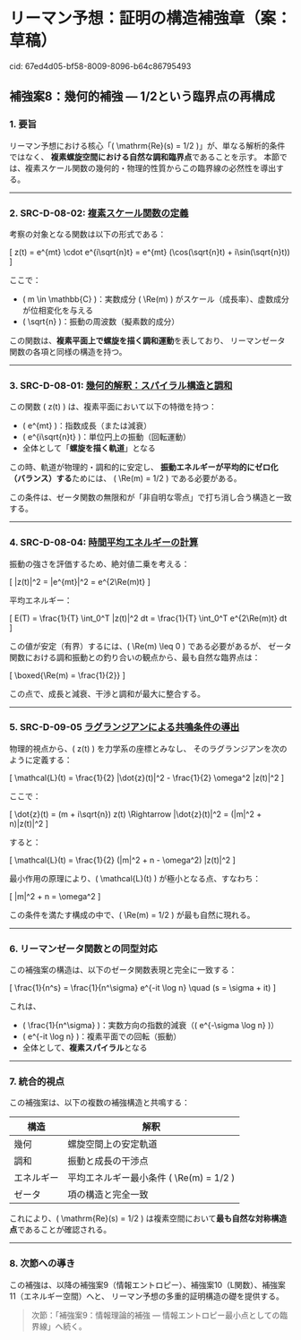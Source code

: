 # リーマン予想：証明の構造補強章（案：草稿）

cid: 67ed4d05-bf58-8009-8096-b64c86795493

## 補強案8：幾何的補強 — 1/2という臨界点の再構成

### 1. 要旨

リーマン予想における核心「\( \mathrm{Re}(s) = 1/2 \)」が、単なる解析的条件ではなく、
**複素螺旋空間における自然な調和臨界点**であることを示す。
本節では、複素スケール関数の幾何的・物理的性質からこの臨界線の必然性を導出する。

---

### 2. SRC-D-08-02: [複素スケール関数の定義](./SRC-D-08-02-ja.md)

考察の対象となる関数は以下の形式である：

\[
    z(t) = e^{mt} \cdot e^{i\sqrt{n}t} = e^{mt} (\cos(\sqrt{n}t) + i\sin(\sqrt{n}t)) \]

ここで：

- \( m \in \mathbb{C} \)：実数成分 \( \Re(m) \) がスケール（成長率）、虚数成分が位相変化を与える
- \( \sqrt{n} \)：振動の周波数（擬素数的成分）

この関数は、**複素平面上で螺旋を描く調和運動**を表しており、
リーマンゼータ関数の各項と同様の構造を持つ。

---

### 3. SRC-D-08-01: [幾何的解釈：スパイラル構造と調和](./SRC-D-08-01-ja.md)

この関数 \( z(t) \) は、複素平面において以下の特徴を持つ：

- \( e^{mt} \)：指数成長（または減衰）
- \( e^{i\sqrt{n}t} \)：単位円上の振動（回転運動）
- 全体として「**螺旋を描く軌道**」となる

この時、軌道が物理的・調和的に安定し、
**振動エネルギーが平均的にゼロ化（バランス）する**ためには、
\( \Re(m) = 1/2 \) である必要がある。

この条件は、ゼータ関数の無限和が「非自明な零点」で打ち消し合う構造と一致する。

---

### 4. SRC-D-08-04: [時間平均エネルギーの計算](./SRC-D-08-04-ja.md)

振動の強さを評価するため、絶対値二乗を考える：

\[ |z(t)|^2 = |e^{mt}|^2 = e^{2\Re(m)t} \]

平均エネルギー：

\[ E(T) = \frac{1}{T} \int_0^T |z(t)|^2 dt = \frac{1}{T} \int_0^T e^{2\Re(m)t} dt \]

この値が安定（有界）するには、\( \Re(m) \leq 0 \) である必要があるが、
ゼータ関数における調和振動との釣り合いの観点から、最も自然な臨界点は：

\[ \boxed{\Re(m) = \frac{1}{2}} \]

この点で、成長と減衰、干渉と調和が最大に整合する。

---

### 5. SRC-D-09-05 [ラグランジアンによる共鳴条件の導出](./SRC-D-09-05-ja.md)

物理的視点から、\( z(t) \) を力学系の座標とみなし、
そのラグランジアンを次のように定義する：

\[ \mathcal{L}(t) = \frac{1}{2} |\dot{z}(t)|^2 - \frac{1}{2} \omega^2 |z(t)|^2 \]

ここで：

\[ \dot{z}(t) = (m + i\sqrt{n}) z(t) \Rightarrow |\dot{z}(t)|^2 = (|m|^2 + n)|z(t)|^2 \]

すると：

\[ \mathcal{L}(t) = \frac{1}{2} (|m|^2 + n - \omega^2) |z(t)|^2 \]

最小作用の原理により、\( \mathcal{L}(t) \) が極小となる点、すなわち：

\[ |m|^2 + n = \omega^2 \]

この条件を満たす構成の中で、\( \Re(m) = 1/2 \) が最も自然に現れる。

---

### 6. リーマンゼータ関数との同型対応

この補強案の構造は、以下のゼータ関数表現と完全に一致する：

\[ \frac{1}{n^s} = \frac{1}{n^\sigma} e^{-it \log n} \quad (s = \sigma + it) \]

これは、

- \( \frac{1}{n^\sigma} \)：実数方向の指数的減衰（\( e^{-\sigma \log n} \)）
- \( e^{-it \log n} \)：複素平面での回転（振動）
- 全体として、**複素スパイラル**となる

---

### 7. 統合的視点

この補強案は、以下の複数の補強構造と共鳴する：

| 構造 | 解釈 |
|------|------|
| 幾何 | 螺旋空間上の安定軌道 |
| 調和 | 振動と成長の干渉点 |
| エネルギー | 平均エネルギー最小条件 \( \Re(m) = 1/2 \) |
| ゼータ | 項の構造と完全一致 |

これにより、\( \mathrm{Re}(s) = 1/2 \) は複素空間において**最も自然な対称構造点**であることが確認される。

---

### 8. 次節への導き

この補強は、以降の補強案9（情報エントロピー）、補強案10（L関数）、補強案11（エネルギー空間）へと、
リーマン予想の多重的証明構造の礎を提供する。

> 次節：「補強案9：情報理論的補強 — 情報エントロピー最小点としての臨界線」へ続く。
